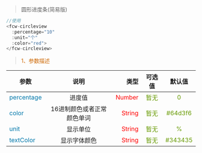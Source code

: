 
> 圆形进度条(简易版)

``` javascript
//使用
<fcw-circleview 
  :percentage="10" 
  :unit="个" 
  :color="red">
</fcw-circleview>
```
> <font color=#CD6600>1、参数描述</font>

参数|说明|类型|可选值|默认值
---|:--:|---:|:--:|:--:|
<font color=#0077AA>percentage</font> | 进度值 | <font color=red>Number</font> | <font color=#669900>暂无</font> | <font color=#669900>0</font>
<font color=#0077AA>color</font> | 16进制颜色或者正常颜色单词 | <font color=red> String</font> |  <font color=#669900>暂无</font>  | <font color=#669900>#64d3f6</font>
<font color=#0077AA>unit</font> | 显示单位 | <font color=red>String</font> | <font color=#669900>暂无</font> | <font color=#669900>%</font>
<font color=#0077AA>textColor</font> | 显示字体颜色 | <font color=red>String</font> | <font color=#669900>暂无</font> | <font color=#669900>#343435</font>

